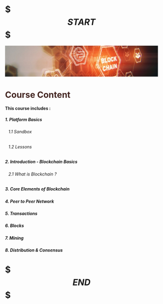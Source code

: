 # $$$START$$$

![The requested url was not found on this server.](./res/contentsbanner.jpeg "content")

# <span style="color: #422420"> Course Content </span>  
#### **This course includes :** 

##### 1. Platform Basics
###### &ensp; 1.1 Sandbox 
###### &ensp; 1.2 Lessons
##### 2. Introduction - Blockchain Basics
###### &ensp; 2.1 What is Blockchain ?
##### 3. Core Elements of Blockchain
##### 4. Peer to Peer Network
##### 5. Transactions
##### 6. Blocks
##### 7. Mining
##### 8. Distribution & Consensus

# $$$END$$$
